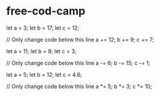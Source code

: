 # free-cod-camp

let a = 3;
let b = 17;
let c = 12;

// Only change code below this line
a += 12;
b += 9;
c += 7;

let a = 11;
let b = 9;
let c = 3;

// Only change code below this line
a -= 6;
b -= 15;
c -= 1;

let a = 5;
let b = 12;
let c = 4.6;

// Only change code below this line
a *= 5;
b *= 3;
c *= 10;
